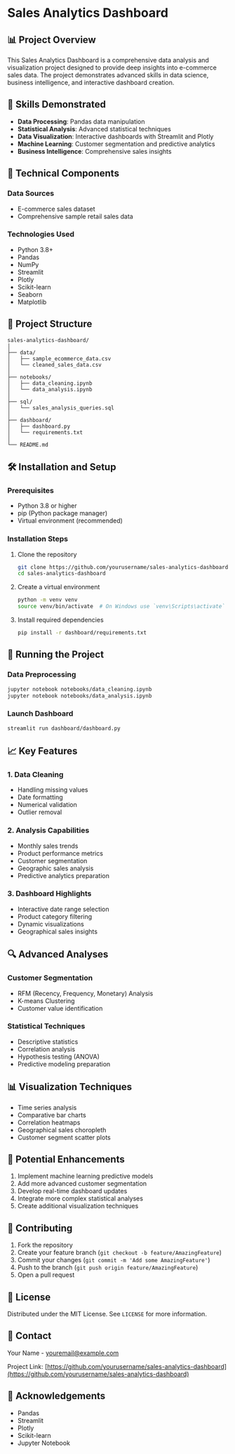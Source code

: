 # Sales Analytics Dashboard

## 📊 Project Overview

This Sales Analytics Dashboard is a comprehensive data analysis and visualization project designed to provide deep insights into e-commerce sales data. The project demonstrates advanced skills in data science, business intelligence, and interactive dashboard creation.

## 🚀 Skills Demonstrated

- **Data Processing**: Pandas data manipulation
- **Statistical Analysis**: Advanced statistical techniques
- **Data Visualization**: Interactive dashboards with Streamlit and Plotly
- **Machine Learning**: Customer segmentation and predictive analytics
- **Business Intelligence**: Comprehensive sales insights

## 🔧 Technical Components

### Data Sources
- E-commerce sales dataset
- Comprehensive sample retail sales data

### Technologies Used
- Python 3.8+
- Pandas
- NumPy
- Streamlit
- Plotly
- Scikit-learn
- Seaborn
- Matplotlib

## 📁 Project Structure

```
sales-analytics-dashboard/
│
├── data/
│   ├── sample_ecommerce_data.csv
│   └── cleaned_sales_data.csv
│
├── notebooks/
│   ├── data_cleaning.ipynb
│   └── data_analysis.ipynb
│
├── sql/
│   └── sales_analysis_queries.sql
│
├── dashboard/
│   ├── dashboard.py
│   └── requirements.txt
│
└── README.md
```

## 🛠 Installation and Setup

### Prerequisites
- Python 3.8 or higher
- pip (Python package manager)
- Virtual environment (recommended)

### Installation Steps

1. Clone the repository
   ```bash
   git clone https://github.com/yourusername/sales-analytics-dashboard.git
   cd sales-analytics-dashboard
   ```

2. Create a virtual environment
   ```bash
   python -m venv venv
   source venv/bin/activate  # On Windows use `venv\Scripts\activate`
   ```

3. Install required dependencies
   ```bash
   pip install -r dashboard/requirements.txt
   ```

## 🚀 Running the Project

### Data Preprocessing
```bash
jupyter notebook notebooks/data_cleaning.ipynb
jupyter notebook notebooks/data_analysis.ipynb
```

### Launch Dashboard
```bash
streamlit run dashboard/dashboard.py
```

## 📈 Key Features

### 1. Data Cleaning
- Handling missing values
- Date formatting
- Numerical validation
- Outlier removal

### 2. Analysis Capabilities
- Monthly sales trends
- Product performance metrics
- Customer segmentation
- Geographic sales analysis
- Predictive analytics preparation

### 3. Dashboard Highlights
- Interactive date range selection
- Product category filtering
- Dynamic visualizations
- Geographical sales insights

## 🔍 Advanced Analyses

### Customer Segmentation
- RFM (Recency, Frequency, Monetary) Analysis
- K-means Clustering
- Customer value identification

### Statistical Techniques
- Descriptive statistics
- Correlation analysis
- Hypothesis testing (ANOVA)
- Predictive modeling preparation

## 📊 Visualization Techniques

- Time series analysis
- Comparative bar charts
- Correlation heatmaps
- Geographical sales choropleth
- Customer segment scatter plots

## 🔬 Potential Enhancements

1. Implement machine learning predictive models
2. Add more advanced customer segmentation
3. Develop real-time dashboard updates
4. Integrate more complex statistical analyses
5. Create additional visualization techniques

## 📝 Contributing

1. Fork the repository
2. Create your feature branch (`git checkout -b feature/AmazingFeature`)
3. Commit your changes (`git commit -m 'Add some AmazingFeature'`)
4. Push to the branch (`git push origin feature/AmazingFeature`)
5. Open a pull request

## 📄 License

Distributed under the MIT License. See `LICENSE` for more information.

## 📧 Contact

Your Name - youremail@example.com

Project Link: [https://github.com/yourusername/sales-analytics-dashboard](https://github.com/yourusername/sales-analytics-dashboard)

## 🙏 Acknowledgements

- Pandas
- Streamlit
- Plotly
- Scikit-learn
- Jupyter Notebook
